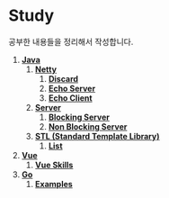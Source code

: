 # Study

공부한 내용들을 정리해서 작성합니다.



1. __[Java](./java)__
   1. __[Netty](./java/netty)__
      1. __[Discard](./java/netty/discard)__
      2. __[Echo Server](./java/netty/echo-server)__
      3. __[Echo Client](./java/netty/echo-client)__
   2. __[Server](./java/server)__
      1. __[Blocking Server](./java/server/blocking-server)__
      2. __[Non Blocking Server](./java/server/non-blocking-server)__
   3. __[STL (Standard Template Library)](./java/stl)__
      1. __[List](./java/stl/list)__
2. __[Vue](./vue)__
   1. __[Vue Skills](./vue/vue-skills)__
3. __[Go](./go)__
   1. __[Examples](./go/examples)__

